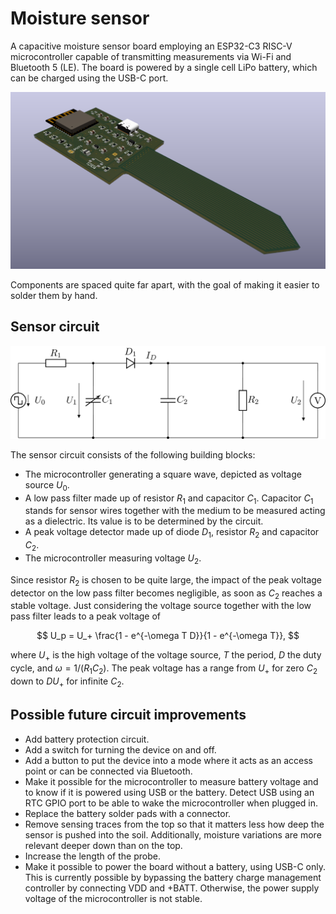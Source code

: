 # Moisture sensor

A capacitive moisture sensor board employing an ESP32-C3 RISC-V microcontroller
capable of transmitting measurements via Wi-Fi and Bluetooth 5 (LE). The board
is powered by a single cell LiPo battery, which can be charged using the USB-C
port.

![rendering](graphics/moisture-sensor.webp)

Components are spaced quite far apart, with the goal of making it easier to
solder them by hand.

## Sensor circuit

![rendering](graphics/sensor-circuit.png)

The sensor circuit consists of the following building blocks:
- The microcontroller generating a square wave, depicted as voltage source
  $U_0$.
- A low pass filter made up of resistor $R_1$ and capacitor $C_1$. Capacitor
  $C_1$ stands for sensor wires together with the medium to be measured acting
  as a dielectric. Its value is to be determined by the circuit.
- A peak voltage detector made up of diode $D_1$, resistor $R_2$ and capacitor
  $C_2$.
- The microcontroller measuring voltage $U_2$.

Since resistor $R_2$ is chosen to be quite large, the impact of the peak voltage
detector on the low pass filter becomes negligible, as soon as $C_2$ reaches a
stable voltage. Just considering the voltage source together with the low pass
filter leads to a peak voltage of

$$ U_p = U_+ \frac{1 - e^{-\omega T D}}{1 - e^{-\omega T}}, $$

where $U_+$ is the high voltage of the voltage source, $T$ the period, $D$ the
duty cycle, and $\omega = 1/(R_1 C_2)$. The peak voltage has a range from $U_+$
for zero $C_2$ down to $D U_+$ for infinite $C_2$.

## Possible future circuit improvements

- Add battery protection circuit.
- Add a switch for turning the device on and off.
- Add a button to put the device into a mode where it acts as an access point or
  can be connected via Bluetooth.
- Make it possible for the microcontroller to measure battery voltage and to
  know if it is powered using USB or the battery. Detect USB using an RTC GPIO
  port to be able to wake the microcontroller when plugged in.
- Replace the battery solder pads with a connector.
- Remove sensing traces from the top so that it matters less how deep the sensor
  is pushed into the soil. Additionally, moisture variations are more relevant
  deeper down than on the top.
- Increase the length of the probe.
- Make it possible to power the board without a battery, using USB-C only. This
  is currently possible by bypassing the battery charge management controller by
  connecting VDD and +BATT. Otherwise, the power supply voltage of the
  microcontroller is not stable.
